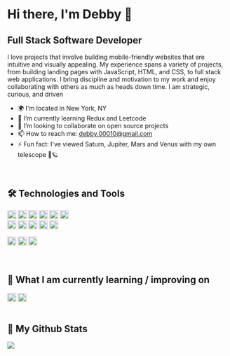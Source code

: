 Hi there, I'm Debby 👋
================================

Full Stack Software Developer
------------------

I love projects that involve building mobile-friendly websites that are intuitive and visually appealing. My experience spans a variety of projects, from building landing pages with JavaScript, HTML, and CSS, to full stack web applications. I bring discipline and motivation to my work and enjoy collaborating with others as much as heads down time. I am strategic, curious, and driven

- 🌍  I'm located in New York, NY
- 🌱 I’m currently learning Redux and Leetcode
- 🤝 I’m looking to collaborate on open source projects
- 📫 How to reach me: [debby.00010@gmail.com](mailto:debby.00010@gmail.com)
- ⚡ Fun fact: I've viewed Saturn, Jupiter, Mars and Venus with my own telescope 🔭🪐
<br>

## 🛠  Technologies and Tools
<img src="https://img.shields.io/badge/React-282C34?logo=react&logoColor=61DAFB" alt="React logo" title="React" height="20" font-family="Verdana,Geneva,DejaVu Sans,sans-serif"/> <img src="https://img.shields.io/badge/Next.js-282C34?logo=next.js&logoColor=FFFFFF" alt="Next.js logo" title="Next.js" height="20"/>
<img src="https://img.shields.io/badge/Node-282C34?logo=node.js&logoColor=339933" alt="Node.js logo" title="Node.js"  height="20"/>
<img src="https://img.shields.io/badge/Express-282C34?logo=express&logoColor=FFFFFF" alt="Express.js logo" title="Express.js" height="20" />
<img src="https://img.shields.io/badge/Firebase-282C34?logo=firebase&logoColor=FFCA28" alt="Firebase logo" title="Firebase" height="20"/>
<img src="https://img.shields.io/badge/Python-282C34?logo=python&logoColor=03a1fc" alt="Python logo" title="Python" height="20"/>
<br>
<img src="https://img.shields.io/badge/JavaScript-282C34?logo=javascript&logoColor=F7DF1E" alt="JavaScript logo" title="JavaScript" height="20"/>
<img src="https://img.shields.io/badge/HTML5-282C34?logo=html5&logoColor=E34F26" alt="HTML5 logo" title="HTML5" height="20"/>
<img src="https://img.shields.io/badge/CSS3-282C34?logo=css3&logoColor=1572B6" alt="CSS3 logo" title="CSS3"  height="20"/>
<img src="https://img.shields.io/badge/Sass-282C34?logo=sass&logoColor=fa73c8" alt="Sass logo" title="Sass" height="20" />
<img src="https://img.shields.io/badge/Boostrap-282C34?logo=bootstrap&logoColor=7508c9" alt="bootstrap logo" title="bootstrap"  height="20"/>

<img src="https://img.shields.io/badge/VS%20Code-282C34?logo=visual-studio-code&logoColor=007ACC" alt="Visual Studio Code logo" title="Visual Studio Code" height="20" /> <img src="https://img.shields.io/badge/Github-282C34?logo=github&logoColor=FFFFFF" alt="Github logo" title="Github" height="20" /> <img src="https://img.shields.io/badge/Git-282C34?logo=git&logoColor=f7502f" alt="git logo" title="Git" height="20" />  
<br>
<br>

## 📖  What I am currently learning / improving on
<img src="https://img.shields.io/badge/Redux-282C34?logo=redux&logoColor=9e42f5" alt="Redux logo" title="Redux" height="20" /> <img src="https://img.shields.io/badge/Typescript-282C34?logo=typescript&logoColor=1572B6" alt="Typescript logo" title="Typescript" height="20" />
<br>
<br>

## 🤖  My Github Stats


<a href="http://www.github.com/Deb0006"><img src="https://github-readme-streak-stats.herokuapp.com/?user=Deb0006&stroke=ffffff&background=1c1917&ring=0891b2&fire=0891b2&currStreakNum=ffffff&currStreakLabel=0891b2&sideNums=ffffff&sideLabels=ffffff&dates=ffffff&hide_border=true" /></a>
